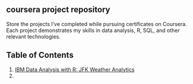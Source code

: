 ## coursera project repository
Store the projects I’ve completed while pursuing certificates on Coursera. Each project demonstrates my skills in data analysis, R, SQL, and other relevant technologies.

## Table of Contents
1. [IBM Data Analysis with R: JFK Weather Analytics](https://github.com/arialjrr/coursera_project/blob/main/IBM-DS-with-R-2-Data-Analysis-with-R.ipynb)
2. 
